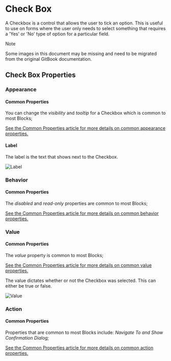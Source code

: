 # Check Box

A Checkbox is a control that allows the user to tick an option. This is useful to use on forms where the user only needs to select something that requires a 'Yes' or 'No' type of option for a particular field.

> [!NOTE]
> Some images in this document may be missing and need to be migrated from the original GitBook documentation.

## Check Box Properties

### Appearance

#### Common Properties

You can change the _visibility_ and _tooltip_ for a Checkbox which is common to most Blocks;

[See the Common Properties article for more details on common appearance properties.](../common-properties.md#appearance)

#### Label

The label is the text that shows next to the Checkbox.

![Label](../images/image-1168.png)

### Behavior

#### Common Properties

The _disabled_ and _read-only_ properties are common to most Blocks;

[See the Common Properties article for more details on common behavior properties.](../common-properties.md#behavior)

### Value

#### Common Properties

The _value_ property is common to most Blocks;

[See the Common Properties article for more details on common value properties.](../common-properties.md#behavior-1)

The value dictates whether or not the Checkbox was selected. This can either be true or false.

![Value](../images/image-1167.png)

### Action

#### Common Properties

Properties that are common to most Blocks include: _Navigate To and Show Confirmation Dialog;_

[See the Common Properties article for more details on common action properties.](../common-properties.md#action)
